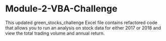 # Module-2-VBA-Challenge

This updated green_stocks_challenge Excel file contains refactored code that allows you to run an analysis on stock data for either 2017 or 2018 and view the total trading volume and annual return.
